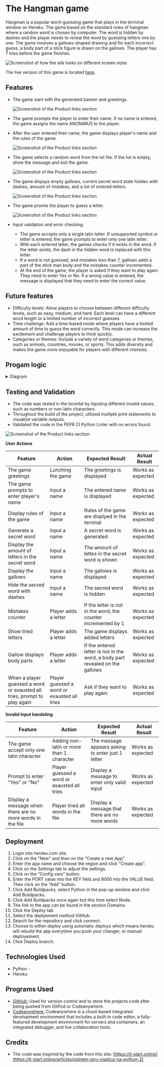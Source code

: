 # The Hangman game

Hangman is a popular word-guessing game that plays in the terminal window on Heroku. The game based on the standard rules of hangman where a random word is chosen by computer. The word is hidden by dashes and the player needs to reveal the word by guessing letters one by one. 
The game involves a gallows-shaped drawing and for each incorrect guess, a body part of a stick figure is drawn on the gallows. The player has 7 tries before the game finishes.

![Screenshot of how the site looks on different screen sizes](images/responsive-layout.jpg)

The live version of this game is located [here](https://hangman-1-5c8273b47be1.herokuapp.com/). 


## Features
- The game start with the generated banner and greetings.

    ![Screenshot of the Product links section](images/greeting.jpg) 


- The game prompts the player to enter their name. If no name is entered, the game assigns the name ANONIMUS to the player.

- After the user entered their name, the game displays player's name and the rules of the game. 

    ![Screenshot of the Product links section](images/rules.jpg) 
   

- The game selects a random word from the txt file. If the list is empty, show the message and exit the game.  

    ![Screenshot of the Product links section](images/secret-word.jpg) 

- The game dispays empty gallows, current secret word state hidden with dashes, amount of mistakes, and a list of entered letters. 

    ![Screenshot of the Product links section](images/gallows.jpg) 

- The game promts the player to guess a letter. 

    ![Screenshot of the Product links section](images/entered-letters2.jpg) 

- Input validation and error checking
  - The game accepts only a single latin letter. If unsupported symbol or letter is entered, the game prompts to enter only one latin letter.  
  - With each entered letter, the games checks if it exists in the word. If the letter exists, the dash in the hidden word is replaced with this letter.
  - If a word is not guessed, and mistakes less than 7, gallows adds a part of the stick man body and the mistakes counter incremented.
  - At the end of the game, the player is asked if they want to play again. They need to enter Yes or No. If a wrong value is entered, the message is displayed that they need to enter the correct value.  

## Future features
- Difficulty levels: Allow players to choose between different difficulty levels, such as easy, medium, and hard. Each level can have a different word length or a limited number of incorrect guesses.
- Time challenge: Add a time-based mode where players have a limited amount of time to guess the word correctly. This mode can increase the excitement and challenge players to think quickly.
- Categories or themes: Include a variety of word categories or themes, such as animals, countries, movies, or sports. This adds diversity and makes the game more enjoyable for players with different interests.

## Progam logic  

<details>
<summary>Diagram</summary>
<img src="images/diagram-1.png">
</details>


## Testing and Validation

- The code was tested in the termital by inputing different invalid values, such as numbers or non-latin characters. 
- Throughout the build of the project, utilized multiple print statements to visualize variable outputs.
- Validated the code in the PEP8 CI Python Linter with no errors found.

![Screenshot of the Product links section](images/pep8-validation.jpg) 

 __User Actions__


|  Feature |  Action |  Expected Result | Actual Result |
|---|---|---|---|
|  The game greetings |  Lunching the game | The greetings is displayed  | Works as expected  |
|  The game prompts to enter player's name |  Input a name | The entered name is displayed | Works as expected  |
|  Display rules of the game |  Input a name | Rules of the game are displyed in the terninal| Works as expected  |
|  Generate a secret word |  Input a name | A secret word is generated | Works as expected  |
|  Display the amount of letters in the secret word | Input a name | The amount of lettes in the secret word is shown | Works as expected  | 
|  Display the gallows |  Input a name | The gallows is displayed | Works as expected  |
|  Hide the secred word with dashes |  Input a name | The secred word is hidden | Works as expected  |
|  Mistakes counter |  Player adds a letter | If the letter is not in the word, the counter incremented by 1 | Works as expected  |
| Show tried letters |  Player adds a letter | The game displays added letters | Works as expected  |
| Gallow displays body parts |  Player adds a letter | If the entered letter is not in the word, a body part revealed on the gallows | Works as expected  |
| When a player guessed a word or exausted all tries, prompt to play again |  Player guessed a word or exausted all tries | Ask if they want to play again | Works as expected  |

__Invalid input handeling__ 

|  Feature |  Action |  Expected Result | Actual Result |
|---|---|---|---|
|  The game accept only one latin character |  Adding non-latin or more than 1 character | The message appears asking to enter just 1 letter | Works as expected  |
| Prompt to enter "Yes" or "No" |  Player guessed a word or exausted all tries | Display a message to enter only valid input | Works as expected  |
| Display a message when there are no more words in the file | Player tried all words in the file | Display a message that there are no more words | Works as expected  |

## Deployment
1. Login into heroku.com site.
2. Click on the "New" and then on the "Create a new App".
3. Enter the app name and choose the region and click "Create app".
4. Click on the Settings tab to adjust the settings.
5. Click on the "Config vars" button.
6. Enter the PORT value into the KEY field and 8000 into the VALUE field. Then click on the "Add" button.
7. Click Add Buildpacks, select Python in the pop-up window and click Add Buildpacks.
8. Click Add Buildpacks once again but this time select Node. 
9. The link to the app can be found in the section Domains.
10. Click the Deploy tab.
11. Select the deplyement method GitHub.
12. Search for the repository and click connect.
13. Choose to either deploy using automatic deploys which means heroku will rebuild the app everytime you push your changer, or manual deployement. 
14. Click Deploy branch.


## Technologies Used
 - Python -
 - Heroku 



## Programs Used
- [GitHub:](https://github.com/) Used for version control and to store the projects code after being pushed from GitPod or Codeanywhere.
- [Codeanywhere:](https://codeanywhere.com/) Codeanywhere is a cloud-based integrated development environment that includes a built-in code editor, a fully-featured development environment for servers and containers, an integrated debugger, and live collaboration tools.

## Credits

- The code was inspired by the code from this site: [https://it-start.online](https://it-start.online/articles/pishem-igru-viselica-na-python-2).
 